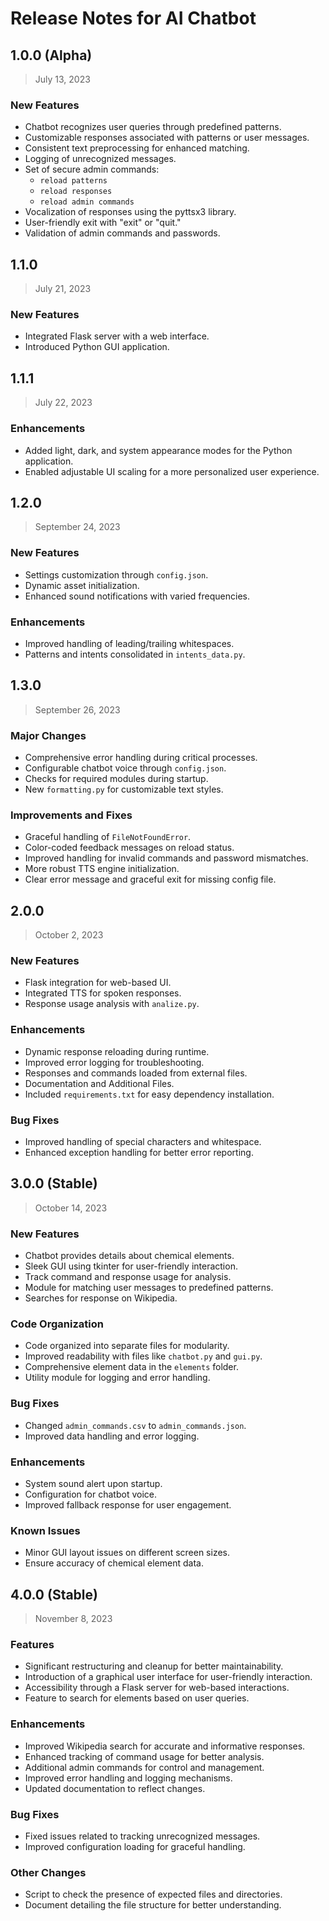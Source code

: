 # Release Notes for AI Chatbot

## 1.0.0 (Alpha)

> July 13, 2023

### New Features

- Chatbot recognizes user queries through predefined patterns.
- Customizable responses associated with patterns or user messages.
- Consistent text preprocessing for enhanced matching.
- Logging of unrecognized messages.
- Set of secure admin commands:
  - `reload patterns`
  - `reload responses`
  - `reload admin commands`
- Vocalization of responses using the pyttsx3 library.
- User-friendly exit with "exit" or "quit."
- Validation of admin commands and passwords.

## 1.1.0

> July 21, 2023

### New Features

- Integrated Flask server with a web interface.
- Introduced Python GUI application.

## 1.1.1

> July 22, 2023

### Enhancements

- Added light, dark, and system appearance modes for the Python application.
- Enabled adjustable UI scaling for a more personalized user experience.

## 1.2.0

> September 24, 2023

### New Features

- Settings customization through `config.json`.
- Dynamic asset initialization.
- Enhanced sound notifications with varied frequencies.

### Enhancements

- Improved handling of leading/trailing whitespaces.
- Patterns and intents consolidated in `intents_data.py`.

## 1.3.0

> September 26, 2023

### Major Changes

- Comprehensive error handling during critical processes.
- Configurable chatbot voice through `config.json`.
- Checks for required modules during startup.
- New `formatting.py` for customizable text styles.

### Improvements and Fixes

- Graceful handling of `FileNotFoundError`.
- Color-coded feedback messages on reload status.
- Improved handling for invalid commands and password mismatches.
- More robust TTS engine initialization.
- Clear error message and graceful exit for missing config file.

## 2.0.0

> October 2, 2023

### New Features

- Flask integration for web-based UI.
- Integrated TTS for spoken responses.
- Response usage analysis with `analize.py`.

### Enhancements

- Dynamic response reloading during runtime.
- Improved error logging for troubleshooting.
- Responses and commands loaded from external files.
- Documentation and Additional Files.
- Included `requirements.txt` for easy dependency installation.

### Bug Fixes

- Improved handling of special characters and whitespace.
- Enhanced exception handling for better error reporting.

## 3.0.0 (Stable)

> October 14, 2023

### New Features

- Chatbot provides details about chemical elements.
- Sleek GUI using tkinter for user-friendly interaction.
- Track command and response usage for analysis.
- Module for matching user messages to predefined patterns.
- Searches for response on Wikipedia.

### Code Organization

- Code organized into separate files for modularity.
- Improved readability with files like `chatbot.py` and `gui.py`.
- Comprehensive element data in the `elements` folder.
- Utility module for logging and error handling.

### Bug Fixes

- Changed `admin_commands.csv` to `admin_commands.json`.
- Improved data handling and error logging.

### Enhancements

- System sound alert upon startup.
- Configuration for chatbot voice.
- Improved fallback response for user engagement.

### Known Issues

- Minor GUI layout issues on different screen sizes.
- Ensure accuracy of chemical element data.

## 4.0.0 (Stable)

> November 8, 2023

### Features

- Significant restructuring and cleanup for better maintainability.
- Introduction of a graphical user interface for user-friendly interaction.
- Accessibility through a Flask server for web-based interactions.
- Feature to search for elements based on user queries.

### Enhancements

- Improved Wikipedia search for accurate and informative responses.
- Enhanced tracking of command usage for better analysis.
- Additional admin commands for control and management.
- Improved error handling and logging mechanisms.
- Updated documentation to reflect changes.

### Bug Fixes

- Fixed issues related to tracking unrecognized messages.
- Improved configuration loading for graceful handling.

### Other Changes

- Script to check the presence of expected files and directories.
- Document detailing the file structure for better understanding.
